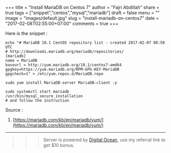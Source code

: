 +++
title = "Install MariaDB on Centos 7"
author = "Fajri Abdillah"
share = true
tags = ["snippet","centos","mysql","mariadb"]
draft = false
menu = ""
image = "images/default.jpg"
slug = "install-mariadb-on-centos7"
date = "2017-02-08T02:55:00+07:00"
comments = true
+++

<!--more-->

Here is the snippet :

```
echo "# MariaDB 10.1 CentOS repository list - created 2017-02-07 08:50 UTC
# http://downloads.mariadb.org/mariadb/repositories/
[mariadb]
name = MariaDB
baseurl = http://yum.mariadb.org/10.1/centos7-amd64
gpgkey=https://yum.mariadb.org/RPM-GPG-KEY-MariaDB
gpgcheck=1" > /etc/yum.repos.d/MariaDB.repo

sudo yum install MariaDB-server MariaDB-client -y

sudo systemctl start mariadb
/usr/bin/mysql_secure_installation
# and follow the instruction
```

Source :  

1. [https://mariadb.com/kb/en/mariadb/yum/](https://mariadb.com/kb/en/mariadb/yum/)

---

>>> Server is powered by [Digital Ocean](https://m.do.co/c/6b1c3b315e1e), use my referral link to get $10 bonus.
